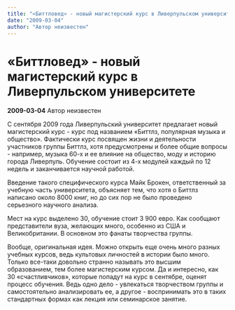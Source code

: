 ```yaml
---
title: "«Биттловед» - новый магистерский курс в Ливерпульском университете"
date: "2009-03-04"
author: "Автор неизвестен"
---
```


# «Биттловед» - новый магистерский курс в Ливерпульском университете

**2009-03-04** Автор неизвестен

С сентября 2009 года Ливерпульский университет предлагает новый магистерский курс - курс под названием «Биттлз, популярная музыка и общество». Фактически курс посвящен жизни и деятельности участников группы Биттлз, хотя предусмотрены и более общие вопросы - например, музыка 60-х и ее влияние на общество, моду и историю города Ливерпуль. Обучение состоит из 4-х модулей каждый по 12 недель и заканчивается научной работой.

Введение такого специфического курса Майк Брокен, ответственный за учебную часть университета, объясняет тем, что хотя о Биттлз написано около 8000 книг, но до сих пор не было проведено серьезного научного анализа.

Мест на курс выделено 30, обучение стоит 3 900 евро. Как сообщают представители вуза, желающих много, особенно из США и Великобритании. В основном это фанаты творчества группы.

Вообще, оригинальная идея. Можно открыть еще очень много разных учебных курсов, ведь культовых личностей в истории было много. Только все-таки довольно странно называть это высшим образованием, тем более магистерским курсом. Да и интересно, как 30 «счастливчиков», которые попадут на курс в сентябре, оценят процесс обучения. Ведь одно дело - увлекаться творчеством группы и самостоятельно анализировать ее, а другое - воспринимать это в таких стандартных формах как лекция или семинарское занятие.
